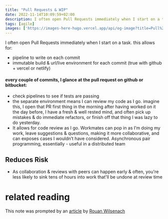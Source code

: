 ```yaml
---
title: "Pull Requests & WIP"
date: 2022-11-14T10:09:59+02:00
description: I often open Pull Requests immediately when I start on a task.
tags: [agile]
images: ['https://images-here-hugo.vercel.app/api/og-image?title=Pull%20Requests%20%26%20WIP']
---
```


I often open Pull Requests immediately when I start on a task. this allows for:

- pipeline to write on each commit
- immutable build & url/live environment for each commit (true with github + vercel or netlify)

#### every couple of commits, I glance at the pull request on github or bitbucket:

- check pipelines to see if tests are passing
- the separate environment means I can review my code as I go. imagine this, I open that PR first thing in the morning after having worked on it the day before, I have a fresh & well rested mind, and often pick up mistakes & do immediate refactors, or finish off that thing I was lazy to do yesterday.
- It allows for code review as I go. Workmates can pop in as I’m doing my work, leave suggestions & questions, making it more collaborative, and can exposes cases I wouldn’t have considered. Asynchronous pair programming, essentially - useful in a distributed team

## Reduces Risk
- As collaboration & reviews with peers can happen early & often, you're less likely to sink tens of hours into work that'll be undone at review time

# related reading
This note was prompted by an [article](https://martinfowler.com/articles/ship-show-ask.html) by [Rouan Wilsenach](https://www.rouanw.com/)